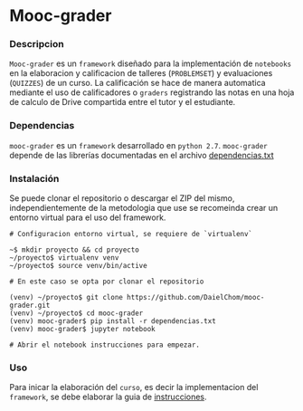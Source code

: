 # Mooc-grader

### Descripcion
`Mooc-grader` es un `framework` diseñado para la implementación de `notebooks` en la elaboracion y calificacion de talleres (`PROBLEMSET`) y evaluaciones (`QUIZZES`) de un curso. La calificación se hace de manera automatica mediante el uso de calificadores o `graders` registrando las notas en una hoja de calculo de Drive compartida entre el tutor y el estudiante.

### Dependencias
`mooc-grader` es un `framework` desarrollado en `python 2.7`.
`mooc-grader` depende de las librerías documentadas en el archivo [dependencias.txt](./dependencias.txt)

### Instalación
Se puede clonar el repositorio o descargar el ZIP del mismo, independientemente de la metodologia que use se recomeinda crear un entorno virtual para el uso del framework.

	# Configuracion entorno virtual, se requiere de `virtualenv`

	~$ mkdir proyecto && cd proyecto
	~/proyecto$ virtualenv venv
	~/proyecto$ source venv/bin/active

	# En este caso se opta por clonar el repositorio

	(venv) ~/proyecto$ git clone https://github.com/DaielChom/mooc-grader.git  
	(venv) ~/proyecto$ cd mooc-grader
	(venv) mooc-grader$ pip install -r dependencias.txt
	(venv) mooc-grader$ jupyter notebook

	# Abrir el notebook instrucciones para empezar.

### Uso

Para inicar la elaboración del `curso`, es decir la implementacion del `framework`, se debe elaborar la guia de [instrucciones](./instrucciones.ipynb).
